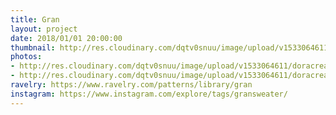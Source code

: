 ```yaml
---
title: Gran
layout: project
date: 2018/01/01 20:00:00
thumbnail: http://res.cloudinary.com/dqtv0snuu/image/upload/v1533064611/doracreadora/gran_full.jpg
photos:
- http://res.cloudinary.com/dqtv0snuu/image/upload/v1533064611/doracreadora/gran_full.jpg
- http://res.cloudinary.com/dqtv0snuu/image/upload/v1533064611/doracreadora/gran2_full.jpg
ravelry: https://www.ravelry.com/patterns/library/gran
instagram: https://www.instagram.com/explore/tags/gransweater/
---
```

